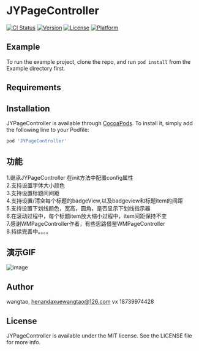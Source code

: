 # JYPageController

[![CI Status](https://img.shields.io/travis/wangtao/JYPageController.svg?style=flat)](https://travis-ci.org/wangtao/JYPageController)
[![Version](https://img.shields.io/cocoapods/v/JYPageController.svg?style=flat)](https://cocoapods.org/pods/JYPageController)
[![License](https://img.shields.io/cocoapods/l/JYPageController.svg?style=flat)](https://cocoapods.org/pods/JYPageController)
[![Platform](https://img.shields.io/cocoapods/p/JYPageController.svg?style=flat)](https://cocoapods.org/pods/JYPageController)

## Example

To run the example project, clone the repo, and run `pod install` from the Example directory first.

## Requirements

## Installation

JYPageController is available through [CocoaPods](https://cocoapods.org). To install
it, simply add the following line to your Podfile:

```ruby
pod 'JYPageController'
```

## 功能
1.继承JYPageController 在init方法中配置config属性  
2.支持设置字体大小颜色   
3.支持设置标题间间距  
4.支持设置/清空每个标题的badgeView,以及badgeview和标题item的间距  
5.支持设置下划线颜色，宽高，圆角，是否显示下划线指示器  
6.在滚动过程中，每个标题item放大缩小过程中，item间距保持不变  
7.感谢WMPageController作者，有些思路借鉴WMPageController  
8.持续完善中。。。。  


## 演示GIF
![image](https://github.com/hello20150715/JYPageController/blob/master/gif1.gif )   



## Author

wangtao, henandaxuewangtao@126.com  vx 18739974428

## License

JYPageController is available under the MIT license. See the LICENSE file for more info.
